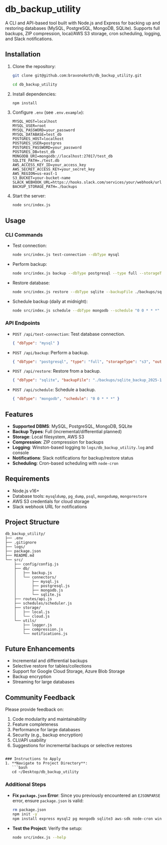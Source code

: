 
# db_backup_utility

A CLI and API-based tool built with Node.js and Express for backing up and restoring databases (MySQL, PostgreSQL, MongoDB, SQLite). Supports full backups, ZIP compression, local/AWS S3 storage, cron scheduling, logging, and Slack notifications.

## Installation
1. Clone the repository:
   ```bash
   git clone git@github.com:bravonokoth/db_backup_utility.git

   cd db_backup_utility
   ```
2. Install dependencies:
   ```bash
   npm install
   ```
3. Configure `.env` (see `.env.example`):
   ```env
   MYSQL_HOST=localhost
   MYSQL_USER=root
   MYSQL_PASSWORD=your_password
   MYSQL_DATABASE=test_db
   POSTGRES_HOST=localhost
   POSTGRES_USER=postgres
   POSTGRES_PASSWORD=your_password
   POSTGRES_DB=test_db
   MONGODB_URI=mongodb://localhost:27017/test_db
   SQLITE_PATH=./test.db
   AWS_ACCESS_KEY_ID=your_access_key
   AWS_SECRET_ACCESS_KEY=your_secret_key
   AWS_REGION=us-east-1
   S3_BUCKET=your-bucket-name
   SLACK_WEBHOOK_URL=https://hooks.slack.com/services/your/webhook/url
   BACKUP_STORAGE_PATH=./backups
   ```
4. Start the server:
   ```bash
   node src/index.js
   ```

## Usage
### CLI Commands
- Test connection:
  ```bash
  node src/index.js test-connection --dbType mysql
  ```
- Perform backup:
  ```bash
  node src/index.js backup --dbType postgresql --type full --storageType s3 --outputPath ./backups
  ```
- Restore database:
  ```bash
  node src/index.js restore --dbType sqlite --backupFile ./backups/sqlite_backup_2025-10-03.db.zip
  ```
- Schedule backup (daily at midnight):
  ```bash
  node src/index.js schedule --dbType mongodb --schedule "0 0 * * *"
  ```

### API Endpoints
- `POST /api/test-connection`: Test database connection.
  ```json
  { "dbType": "mysql" }
  ```
- `POST /api/backup`: Perform a backup.
  ```json
  { "dbType": "postgresql", "type": "full", "storageType": "s3", "outputPath": "./backups" }
  ```
- `POST /api/restore`: Restore from a backup.
  ```json
  { "dbType": "sqlite", "backupFile": "./backups/sqlite_backup_2025-10-03.db.zip" }
  ```
- `POST /api/schedule`: Schedule a backup.
  ```json
  { "dbType": "mongodb", "schedule": "0 0 * * *" }
  ```

## Features
- **Supported DBMS**: MySQL, PostgreSQL, MongoDB, SQLite
- **Backup Types**: Full (incremental/differential planned)
- **Storage**: Local filesystem, AWS S3
- **Compression**: ZIP compression for backups
- **Logging**: Winston-based logging to `logs/db_backup_utility.log` and console
- **Notifications**: Slack notifications for backup/restore status
- **Scheduling**: Cron-based scheduling with `node-cron`

## Requirements
- Node.js v16+
- Database tools: `mysqldump`, `pg_dump`, `psql`, `mongodump`, `mongorestore`
- AWS S3 credentials for cloud storage
- Slack webhook URL for notifications

## Project Structure
```
db_backup_utility/
├── .env
├── .gitignore
├── logs/
├── package.json
├── README.md
└── src/
    ├── config/config.js
    ├── db/
    │   ├── backup.js
    │   └── connectors/
    │       ├── mysql.js
    │       ├── postgresql.js
    │       ├── mongodb.js
    │       └── sqlite.js
    ├── routes/api.js
    ├── schedules/scheduler.js
    ├── storage/
    │   ├── local.js
    │   └── cloud.js
    └── utils/
        ├── logger.js
        ├── compression.js
        └── notifications.js
```

## Future Enhancements
- Incremental and differential backups
- Selective restore for tables/collections
- Support for Google Cloud Storage, Azure Blob Storage
- Backup encryption
- Streaming for large databases

## Community Feedback
Please provide feedback on:
1. Code modularity and maintainability
2. Feature completeness
3. Performance for large databases
4. Security (e.g., backup encryption)
5. CLI/API usability
6. Suggestions for incremental backups or selective restores
```

### Instructions to Apply
1. **Navigate to Project Directory**:
   ```bash
   cd ~/Desktop/db_backup_utility
   ```



### Additional Steps
- **Fix `package.json` Error**: Since you previously encountered an `EJSONPARSE` error, ensure `package.json` is valid:
  ```bash
  rm package.json
  npm init -y
  npm install express mysql2 pg mongodb sqlite3 aws-sdk node-cron winston adm-zip axios dotenv yargs
  ```

- **Test the Project**: Verify the setup:
  ```bash
  node src/index.js --help
  ```


